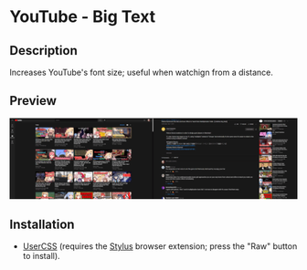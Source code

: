 # YouTube - Big Text

## Description

Increases YouTube's font size; useful when watchign from a distance.

## Preview

![Preview](preview.png)

## Installation

- [UserCSS](./youtube-big-text.user.css) (requires the [Stylus](https://github.com/openstyles/stylus#releases) browser extension; press the "Raw" button to install).